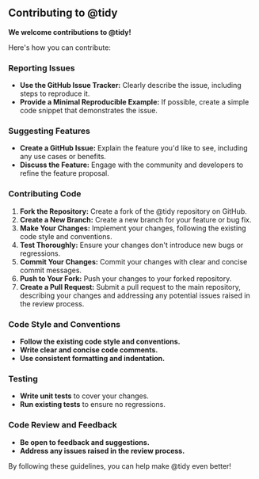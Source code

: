 ## Contributing to @tidy

**We welcome contributions to @tidy!**

Here's how you can contribute:

### Reporting Issues
* **Use the GitHub Issue Tracker:** Clearly describe the issue, including steps to reproduce it.
* **Provide a Minimal Reproducible Example:** If possible, create a simple code snippet that demonstrates the issue.

### Suggesting Features
* **Create a GitHub Issue:** Explain the feature you'd like to see, including any use cases or benefits.
* **Discuss the Feature:** Engage with the community and developers to refine the feature proposal.

### Contributing Code
1. **Fork the Repository:** Create a fork of the @tidy repository on GitHub.
2. **Create a New Branch:** Create a new branch for your feature or bug fix.
3. **Make Your Changes:** Implement your changes, following the existing code style and conventions.
4. **Test Thoroughly:** Ensure your changes don't introduce new bugs or regressions.
5. **Commit Your Changes:** Commit your changes with clear and concise commit messages.
6. **Push to Your Fork:** Push your changes to your forked repository.
7. **Create a Pull Request:** Submit a pull request to the main repository, describing your changes and addressing any potential issues raised in the review process.

### Code Style and Conventions
* **Follow the existing code style and conventions.**
* **Write clear and concise code comments.**
* **Use consistent formatting and indentation.**

### Testing
* **Write unit tests** to cover your changes.
* **Run existing tests** to ensure no regressions.

### Code Review and Feedback
* **Be open to feedback and suggestions.**
* **Address any issues raised in the review process.**

By following these guidelines, you can help make @tidy even better!
